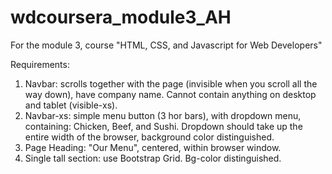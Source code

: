 # wdcoursera_module3_AH
For the module 3, course "HTML, CSS, and Javascript for Web Developers"

Requirements:
1. Navbar: scrolls together with the page (invisible when you scroll all the way down), have company name. Cannot contain anything on desktop and tablet (visible-xs).
2. Navbar-xs: simple menu button (3 hor bars), with dropdown menu, containing: Chicken, Beef, and Sushi. Dropdown should take up the entire width of the browser, background color distinguished.
3. Page Heading: "Our Menu", centered, within browser window.
4. Single tall section: use Bootstrap Grid. Bg-color distinguished. 